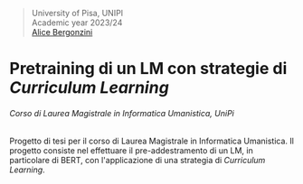 > University of Pisa, UNIPI \
> Academic year 2023/24 \
> [Alice Bergonzini](https://github.com/alicebergonzini)
> 
# Pretraining di un LM con strategie di _Curriculum Learning_
###### Corso di Laurea Magistrale in Informatica Umanistica, UniPi

Progetto di tesi per il corso di Laurea Magistrale in Informatica Umanistica. 
Il progetto consiste nel effettuare il pre-addestramento di un LM, in particolare di BERT, con l'applicazione di una strategia di _Curriculum Learning_. 

